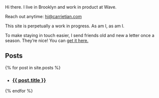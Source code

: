 Hi there. I live in Brooklyn and work in product at Wave. 

Reach out anytime: hi@carrietian.com

This site is perpetually a work in progress. As am I, as am I.

To make staying in touch easier, I send friends old and new a letter once a season.
They’re nice! You can [get it here.](http://eepurl.com/giFVMv)

## Posts
{% for post in site.posts %}
 
<ul>
 
<li><h3><a href="{{ post.url | relative_url }}">{{ post.title }}</a></h3></li>
 
</ul>
{% endfor %}
